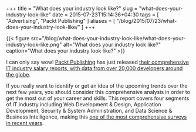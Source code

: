 +++
title = "What does your industry look like?"
slug = "what-does-your-industry-look-like"
date = 2015-07-23T15:14:36+04:30
tags = [ "Advertising", "Packt Publishing" ]
aliases = [ "/blog/2015/07/23/what-does-your-industry-look-like/" ]
+++

{{< figure src="/blog/what-does-your-industry-look-like/what-does-your-industry-look-like.png" alt="What does your industry look like?" caption="What does your industry look like?" >}}

I can only say wow! [Packt Publishing](https://www.packtpub.com/) has just released [their comprehensive IT industry salary reports, with data from over 20,000 developers around the globe](http://bit.ly/1TSIsRq).

If you really want to identify or get an idea of the upcoming trends over the next few years, you should consider this comprehensive analysis in order to get the most out of your career and skills. This report covers four segments of IT industry including Web Development & Design, Application Development, Security & System Administration, and Data Science & Business Intelligence, making this [one of the most comprehensive surveys in recent years](http://bit.ly/1TSIsRq).

<!--more-->
